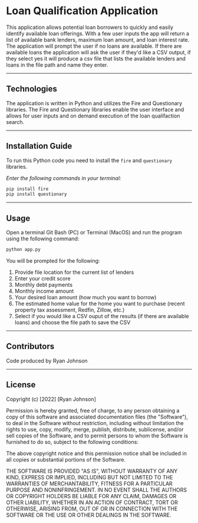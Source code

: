 # Loan Qualification Application

This application allows potential loan borrowers to quickly and easily identify available loan offerings. With a few user inputs the app will return a list of available bank lenders, maximum loan amount, and loan interest rate. The application will prompt the user if no loans are available. If there are available loans the application will ask the user if they'd like a CSV output, if they select yes it will produce a csv file that lists the available lenders and loans in the file path and name they enter. 

---

## Technologies

The application is written in Python and utilizes the Fire and Questionary libraries. The Fire and Questionary libraries enable the user interface and allows for user inputs and on demand execution of the loan qualifaction search. 

---

## Installation Guide

To run this Python code you need to install the `fire` and `questionary` libraries.

*Enter the following commands in your terminal:*

```python
pip install fire
pip install questionary
```

---

## Usage

Open a terminal Git Bash (PC) or Terminal (MacOS) and run the program using the following command:
```python
python app.py
```

You will be prompted for the following:
1) Provide file location for the current list of lenders
2) Enter your credit score
3) Monthly debt payments
4) Monthly income amount
5) Your desired loan amount (how much you want to borrow)
6) The estimated home value for the home you want to purchase (recent property tax assessment, Redfin, Zillow, etc.)
7) Select if you would like a CSV ouput of the results (if there are available loans) and choose the file path to save the CSV

---

## Contributors

Code produced by Ryan Johnson

---

## License

Copyright (c) [2022] [Ryan Johnson]

Permission is hereby granted, free of charge, to any person obtaining a copy
of this software and associated documentation files (the "Software"), to deal
in the Software without restriction, including without limitation the rights
to use, copy, modify, merge, publish, distribute, sublicense, and/or sell
copies of the Software, and to permit persons to whom the Software is
furnished to do so, subject to the following conditions:

The above copyright notice and this permission notice shall be included in all
copies or substantial portions of the Software.

THE SOFTWARE IS PROVIDED "AS IS", WITHOUT WARRANTY OF ANY KIND, EXPRESS OR
IMPLIED, INCLUDING BUT NOT LIMITED TO THE WARRANTIES OF MERCHANTABILITY,
FITNESS FOR A PARTICULAR PURPOSE AND NONINFRINGEMENT. IN NO EVENT SHALL THE
AUTHORS OR COPYRIGHT HOLDERS BE LIABLE FOR ANY CLAIM, DAMAGES OR OTHER
LIABILITY, WHETHER IN AN ACTION OF CONTRACT, TORT OR OTHERWISE, ARISING FROM,
OUT OF OR IN CONNECTION WITH THE SOFTWARE OR THE USE OR OTHER DEALINGS IN THE
SOFTWARE.
